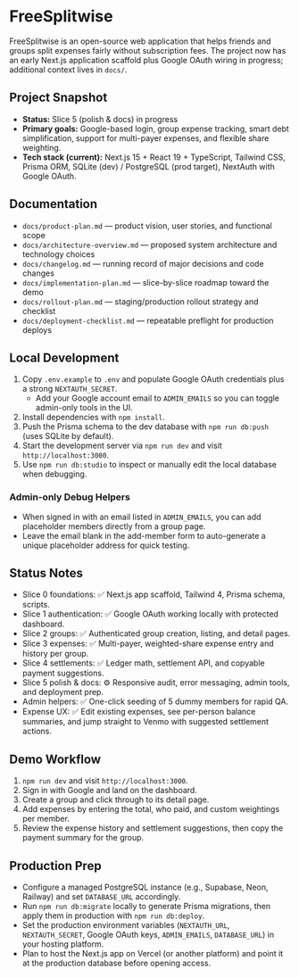 # FreeSplitwise

FreeSplitwise is an open-source web application that helps friends and groups split expenses fairly without subscription fees. The project now has an early Next.js application scaffold plus Google OAuth wiring in progress; additional context lives in `docs/`.

## Project Snapshot
- **Status:** Slice 5 (polish & docs) in progress
- **Primary goals:** Google-based login, group expense tracking, smart debt simplification, support for multi-payer expenses, and flexible share weighting.
- **Tech stack (current):** Next.js 15 + React 19 + TypeScript, Tailwind CSS, Prisma ORM, SQLite (dev) / PostgreSQL (prod target), NextAuth with Google OAuth.

## Documentation
- `docs/product-plan.md` — product vision, user stories, and functional scope
- `docs/architecture-overview.md` — proposed system architecture and technology choices
- `docs/changelog.md` — running record of major decisions and code changes
- `docs/implementation-plan.md` — slice-by-slice roadmap toward the demo
- `docs/rollout-plan.md` — staging/production rollout strategy and checklist
- `docs/deployment-checklist.md` — repeatable preflight for production deploys

## Local Development
1. Copy `.env.example` to `.env` and populate Google OAuth credentials plus a strong `NEXTAUTH_SECRET`.
   - Add your Google account email to `ADMIN_EMAILS` so you can toggle admin-only tools in the UI.
2. Install dependencies with `npm install`.
3. Push the Prisma schema to the dev database with `npm run db:push` (uses SQLite by default).
4. Start the development server via `npm run dev` and visit `http://localhost:3000`.
5. Use `npm run db:studio` to inspect or manually edit the local database when debugging.

### Admin-only Debug Helpers
- When signed in with an email listed in `ADMIN_EMAILS`, you can add placeholder members directly from a group page.
- Leave the email blank in the add-member form to auto-generate a unique placeholder address for quick testing.

## Status Notes
- Slice 0 foundations: ✅ Next.js app scaffold, Tailwind 4, Prisma schema, scripts.
- Slice 1 authentication: ✅ Google OAuth working locally with protected dashboard.
- Slice 2 groups: ✅ Authenticated group creation, listing, and detail pages.
- Slice 3 expenses: ✅ Multi-payer, weighted-share expense entry and history per group.
- Slice 4 settlements: ✅ Ledger math, settlement API, and copyable payment suggestions.
- Slice 5 polish & docs: ⚙️ Responsive audit, error messaging, admin tools, and deployment prep.
- Admin helpers: ✅ One-click seeding of 5 dummy members for rapid QA.
- Expense UX: ✅ Edit existing expenses, see per-person balance summaries, and jump straight to Venmo with suggested settlement actions.

## Demo Workflow
1. `npm run dev` and visit `http://localhost:3000`.
2. Sign in with Google and land on the dashboard.
3. Create a group and click through to its detail page.
4. Add expenses by entering the total, who paid, and custom weightings per member.
5. Review the expense history and settlement suggestions, then copy the payment summary for the group.

## Production Prep
- Configure a managed PostgreSQL instance (e.g., Supabase, Neon, Railway) and set `DATABASE_URL` accordingly.
- Run `npm run db:migrate` locally to generate Prisma migrations, then apply them in production with `npm run db:deploy`.
- Set the production environment variables (`NEXTAUTH_URL`, `NEXTAUTH_SECRET`, Google OAuth keys, `ADMIN_EMAILS`, `DATABASE_URL`) in your hosting platform.
- Plan to host the Next.js app on Vercel (or another platform) and point it at the production database before opening access.
